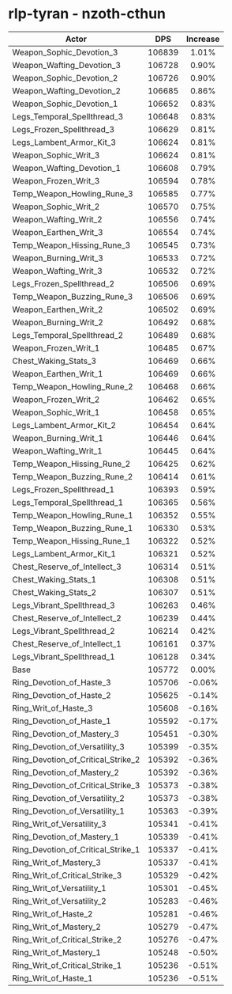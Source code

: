 # rlp-tyran - nzoth-cthun
| Actor | DPS | Increase |
|---|:---:|:---:|
|Weapon_Sophic_Devotion_3|106839|1.01%|
|Weapon_Wafting_Devotion_3|106728|0.90%|
|Weapon_Sophic_Devotion_2|106726|0.90%|
|Weapon_Wafting_Devotion_2|106685|0.86%|
|Weapon_Sophic_Devotion_1|106652|0.83%|
|Legs_Temporal_Spellthread_3|106648|0.83%|
|Legs_Frozen_Spellthread_3|106629|0.81%|
|Legs_Lambent_Armor_Kit_3|106624|0.81%|
|Weapon_Sophic_Writ_3|106624|0.81%|
|Weapon_Wafting_Devotion_1|106608|0.79%|
|Weapon_Frozen_Writ_3|106594|0.78%|
|Temp_Weapon_Howling_Rune_3|106585|0.77%|
|Weapon_Sophic_Writ_2|106570|0.75%|
|Weapon_Wafting_Writ_2|106556|0.74%|
|Weapon_Earthen_Writ_3|106554|0.74%|
|Temp_Weapon_Hissing_Rune_3|106545|0.73%|
|Weapon_Burning_Writ_3|106533|0.72%|
|Weapon_Wafting_Writ_3|106532|0.72%|
|Legs_Frozen_Spellthread_2|106506|0.69%|
|Temp_Weapon_Buzzing_Rune_3|106506|0.69%|
|Weapon_Earthen_Writ_2|106502|0.69%|
|Weapon_Burning_Writ_2|106492|0.68%|
|Legs_Temporal_Spellthread_2|106489|0.68%|
|Weapon_Frozen_Writ_1|106485|0.67%|
|Chest_Waking_Stats_3|106469|0.66%|
|Weapon_Earthen_Writ_1|106469|0.66%|
|Temp_Weapon_Howling_Rune_2|106468|0.66%|
|Weapon_Frozen_Writ_2|106462|0.65%|
|Weapon_Sophic_Writ_1|106458|0.65%|
|Legs_Lambent_Armor_Kit_2|106454|0.64%|
|Weapon_Burning_Writ_1|106446|0.64%|
|Weapon_Wafting_Writ_1|106445|0.64%|
|Temp_Weapon_Hissing_Rune_2|106425|0.62%|
|Temp_Weapon_Buzzing_Rune_2|106414|0.61%|
|Legs_Frozen_Spellthread_1|106393|0.59%|
|Legs_Temporal_Spellthread_1|106365|0.56%|
|Temp_Weapon_Howling_Rune_1|106352|0.55%|
|Temp_Weapon_Buzzing_Rune_1|106330|0.53%|
|Temp_Weapon_Hissing_Rune_1|106322|0.52%|
|Legs_Lambent_Armor_Kit_1|106321|0.52%|
|Chest_Reserve_of_Intellect_3|106314|0.51%|
|Chest_Waking_Stats_1|106308|0.51%|
|Chest_Waking_Stats_2|106307|0.51%|
|Legs_Vibrant_Spellthread_3|106263|0.46%|
|Chest_Reserve_of_Intellect_2|106239|0.44%|
|Legs_Vibrant_Spellthread_2|106214|0.42%|
|Chest_Reserve_of_Intellect_1|106161|0.37%|
|Legs_Vibrant_Spellthread_1|106128|0.34%|
|Base|105772|0.00%|
|Ring_Devotion_of_Haste_3|105706|-0.06%|
|Ring_Devotion_of_Haste_2|105625|-0.14%|
|Ring_Writ_of_Haste_3|105608|-0.16%|
|Ring_Devotion_of_Haste_1|105592|-0.17%|
|Ring_Devotion_of_Mastery_3|105451|-0.30%|
|Ring_Devotion_of_Versatility_3|105399|-0.35%|
|Ring_Devotion_of_Critical_Strike_2|105392|-0.36%|
|Ring_Devotion_of_Mastery_2|105392|-0.36%|
|Ring_Devotion_of_Critical_Strike_3|105373|-0.38%|
|Ring_Devotion_of_Versatility_2|105373|-0.38%|
|Ring_Devotion_of_Versatility_1|105363|-0.39%|
|Ring_Writ_of_Versatility_3|105341|-0.41%|
|Ring_Devotion_of_Mastery_1|105339|-0.41%|
|Ring_Devotion_of_Critical_Strike_1|105337|-0.41%|
|Ring_Writ_of_Mastery_3|105337|-0.41%|
|Ring_Writ_of_Critical_Strike_3|105329|-0.42%|
|Ring_Writ_of_Versatility_1|105301|-0.45%|
|Ring_Writ_of_Versatility_2|105283|-0.46%|
|Ring_Writ_of_Haste_2|105281|-0.46%|
|Ring_Writ_of_Mastery_2|105279|-0.47%|
|Ring_Writ_of_Critical_Strike_2|105276|-0.47%|
|Ring_Writ_of_Mastery_1|105248|-0.50%|
|Ring_Writ_of_Critical_Strike_1|105236|-0.51%|
|Ring_Writ_of_Haste_1|105236|-0.51%|
